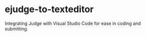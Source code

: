 # ejudge-to-texteditor
Integrating <e>Judge with Visual Studio Code for ease in coding and submitting. 
